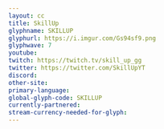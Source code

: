 ```yaml
---
layout: cc
title: SkillUp
glyphname: SKILLUP
glyphurl: https://i.imgur.com/Gs94sf9.png
glyphwave: 7
youtube: 
twitch: https://twitch.tv/skill_up_gg
twitter: https://twitter.com/SkillUpYT
discord: 
other-site: 
primary-language: 
global-glyph-code: SKILLUP
currently-partnered: 
stream-currency-needed-for-glyph: 
---
```



